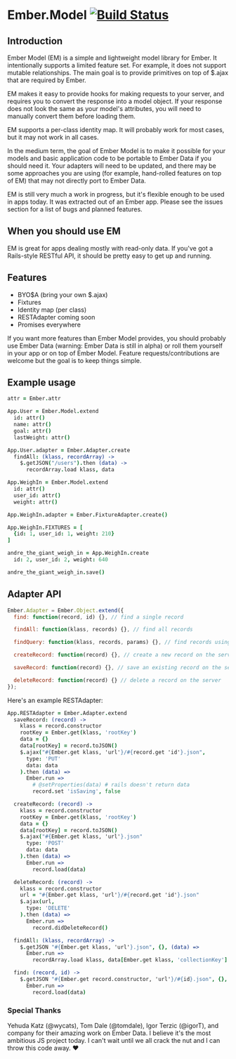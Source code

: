 # Ember.Model [![Build Status](https://travis-ci.org/ebryn/ember-model.png?branch=master)](https://travis-ci.org/ebryn/ember-model)

## Introduction

Ember Model (EM) is a simple and lightweight model library for Ember. It intentionally supports a limited feature set. For example, it does not support mutable relationships. The main goal is to provide primitives on top of $.ajax that are required by Ember.

EM makes it easy to provide hooks for making requests to your server, and requires you to convert the response into a model object. If your response does not look the same as your model's attributes, you will need to manually convert them before loading them.

EM supports a per-class identity map. It will probably work for most cases, but it may not work in all cases.

In the medium term, the goal of Ember Model is to make it possible for your models and basic application code to be portable to Ember Data if you should need it. Your adapters will need to be updated, and there may be some approaches you are using (for example, hand-rolled features on top of EM) that may not directly port to Ember Data.


EM is still very much a work in progress, but it's flexible enough to be used in apps today. It was extracted out of an Ember app. Please see the issues section for a list of bugs and planned features.

## When you should use EM

EM is great for apps dealing mostly with read-only data. If you've got a Rails-style RESTful API, it should be pretty easy to get up and running.

## Features

- BYO$A (bring your own $.ajax)
- Fixtures
- Identity map (per class)
- RESTAdapter coming soon
- Promises everywhere

If you want more features than Ember Model provides, you should probably use Ember Data (warning: Ember Data is still in alpha) or roll them yourself in your app or on top of Ember Model. Feature requests/contributions are welcome but the goal is to keep things simple.

## Example usage

```coffeescript
attr = Ember.attr

App.User = Ember.Model.extend
  id: attr()
  name: attr()
  goal: attr()
  lastWeight: attr()

App.User.adapter = Ember.Adapter.create
  findAll: (klass, recordArray) ->
    $.getJSON("/users").then (data) ->
      recordArray.load klass, data

App.WeighIn = Ember.Model.extend
  id: attr()
  user_id: attr()
  weight: attr()

App.WeighIn.adapter = Ember.FixtureAdapter.create()

App.WeighIn.FIXTURES = [
  {id: 1, user_id: 1, weight: 210}
]

andre_the_giant_weigh_in = App.WeighIn.create
  id: 2, user_id: 2, weight: 640

andre_the_giant_weigh_in.save()
```

## Adapter API

```javascript
Ember.Adapter = Ember.Object.extend({
  find: function(record, id) {}, // find a single record

  findAll: function(klass, records) {}, // find all records

  findQuery: function(klass, records, params) {}, // find records using a query

  createRecord: function(record) {}, // create a new record on the server

  saveRecord: function(record) {}, // save an existing record on the server

  deleteRecord: function(record) {} // delete a record on the server
});
```

Here's an example RESTAdapter:

```coffeescript
App.RESTAdapter = Ember.Adapter.extend
  saveRecord: (record) ->
    klass = record.constructor
    rootKey = Ember.get(klass, 'rootKey')
    data = {}
    data[rootKey] = record.toJSON()
    $.ajax("#{Ember.get klass, 'url'}/#{record.get 'id'}.json",
      type: 'PUT'
      data: data
    ).then (data) =>
      Ember.run =>
        # @setProperties(data) # rails doesn't return data
        record.set 'isSaving', false

  createRecord: (record) ->
    klass = record.constructor
    rootKey = Ember.get(klass, 'rootKey')
    data = {}
    data[rootKey] = record.toJSON()
    $.ajax("#{Ember.get klass, 'url'}.json"
      type: 'POST'
      data: data
    ).then (data) =>
      Ember.run =>
        record.load(data)

  deleteRecord: (record) ->
    klass = record.constructor
    url = "#{Ember.get klass, 'url'}/#{record.get 'id'}.json"
    $.ajax(url,
      type: 'DELETE'
    ).then (data) =>
      Ember.run =>
        record.didDeleteRecord()

  findAll: (klass, recordArray) ->
    $.getJSON "#{Ember.get klass, 'url'}.json", {}, (data) =>
      Ember.run =>
        recordArray.load klass, data[Ember.get klass, 'collectionKey']

  find: (record, id) ->
    $.getJSON "#{Ember.get record.constructor, 'url'}/#{id}.json", {}, (data) ->
      Ember.run =>
        record.load(data)
```

### Special Thanks

Yehuda Katz (@wycats), Tom Dale (@tomdale), Igor Terzic (@igorT), and company for their amazing work on Ember Data. I believe it's the most ambitious JS project today. I can't wait until we all crack the nut and I can throw this code away. :heart: